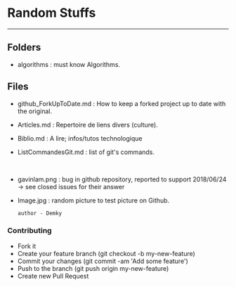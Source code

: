 # Random Stuffs
----------------------------------

Folders
--
* algorithms : must know Algorithms.

Files
--
* github_ForkUpToDate.md : How to keep a forked project up to date with the original.
* Articles.md : Repertoire de liens divers (culture).
* Biblio.md : A lire; infos/tutos technologique


* ListCommandesGit.md  : list of git's commands.

<br/>

* gavinlam.png : bug in github repository, reported to support 2018/06/24 -> see closed issues for their answer

* Image.jpg : random picture to test picture on Github.


      author - Demky



### Contributing
* Fork it
* Create your feature branch (git checkout -b my-new-feature)
* Commit your changes (git commit -am 'Add some feature')
* Push to the branch (git push origin my-new-feature)
* Create new Pull Request
